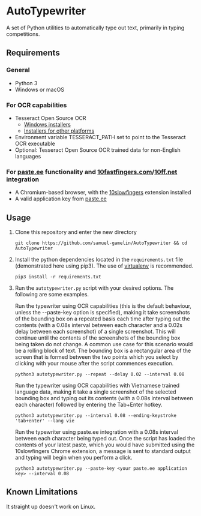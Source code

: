 # AutoTypewriter

A set of Python utilities to automatically type out text, primarily in typing competitions.

## Requirements

### General
- Python 3
- Windows or macOS

### For OCR capabilities
- Tesseract Open Source OCR
  - [Windows installers](https://github.com/UB-Mannheim/tesseract/wiki)
  - [Installers for other platforms](https://github.com/tesseract-ocr/tesseract/wiki#installation)
- Environment variable TESSERACT_PATH set to point to the Tesseract OCR executable
- Optional: Tesseract Open Source OCR trained data for non-English languages
  
### For [paste.ee](https://paste.ee) functionality and [10fastfingers.com](https://10fastfingers.com)/[10ff.net](https://10ff.net) integration
- A Chromium-based browser, with the [10slowfingers](https://github.com/samuel-gamelin/AutoTypewriter/tree/master/10slowfingers) extension installed
- A valid application key from [paste.ee](https://paste.ee)

## Usage

1. Clone this repository and enter the new directory
   ```
   git clone https://github.com/samuel-gamelin/AutoTypewriter && cd AutoTypewriter
   ```

2. Install the python dependencies located in the `requirements.txt` file (demonstrated here using pip3). The use of [virtualenv](https://virtualenv.pypa.io/en/latest/) is recommended.
   ```
   pip3 install -r requirements.txt
   ```

3. Run the `autotypewriter.py` script with your desired options. The following are some examples.

    Run the typewriter using OCR capabilities (this is the default behaviour, unless the --paste-key option is specified), making it take screenshots of the bounding box on a repeated basis each time after typing out the contents (with a 0.08s interval between each character and a 0.02s delay between each screenshot) of a single screenshot. This will continue until the contents of the screenshots of the bounding box being taken do not change. A common use case for this scenario would be a rolling block of text. The bounding box is a rectangular area of the screen that is formed between the two points which you select by clicking with your mouse after the script commences execution.
    ```
    python3 autotypewriter.py --repeat --delay 0.02 --interval 0.08
    ```
    Run the typewriter using OCR capabilities with Vietnamese trained language data, making it take a single screenshot of the selected bounding box and typing out its contents (with a 0.08s interval between each character) followed by entering the Tab+Enter hotkey.
    ```
    python3 autotypewriter.py --interval 0.08 --ending-keystroke 'tab+enter' --lang vie
    ```
    Run the typewriter using paste.ee integration with a 0.08s interval between each character being typed out. Once the script has loaded the contents of your latest paste, which you would have submitted using the 10slowfingers Chrome extension, a message is sent to standard output and typing will begin when you perform a click.
    ```
    python3 autotypewriter.py --paste-key <your paste.ee application key> --interval 0.08
    ```
## Known Limitations
It straight up doesn't work on Linux.
